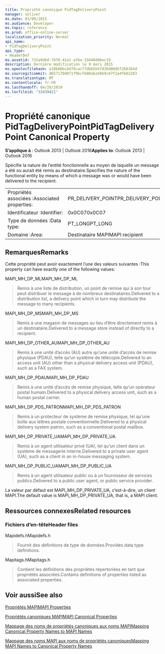 ```yaml
---
title: Propriété canonique PidTagDeliveryPoint
manager: soliver
ms.date: 03/09/2015
ms.audience: Developer
ms.topic: reference
ms.prod: office-online-server
localization_priority: Normal
api_name:
- PidTagDeliveryPoint
api_type:
- HeaderDef
ms.assetid: 715a9dbd-78f8-41e1-a76e-29448d06ec19
description: Dernière modification le 9 mars 2015
ms.openlocfilehash: e18b08bcbd76cacf7dbb5b5fd36d80d5f266364d
ms.sourcegitcommit: 8657170d071f9bcf680aba50b9c07f2a4fb82283
ms.translationtype: MT
ms.contentlocale: fr-FR
ms.lasthandoff: 04/28/2019
ms.locfileid: "33439421"
---
```

# <a name="pidtagdeliverypoint-canonical-property"></a><span data-ttu-id="92a47-103">Propriété canonique PidTagDeliveryPoint</span><span class="sxs-lookup"><span data-stu-id="92a47-103">PidTagDeliveryPoint Canonical Property</span></span>

  
  
<span data-ttu-id="92a47-104">**S’applique à** : Outlook 2013 | Outlook 2016</span><span class="sxs-lookup"><span data-stu-id="92a47-104">**Applies to**: Outlook 2013 | Outlook 2016</span></span> 
  
<span data-ttu-id="92a47-105">Spécifie la nature de l’entité fonctionnelle au moyen de laquelle un message a été ou aurait été remis au destinataire.</span><span class="sxs-lookup"><span data-stu-id="92a47-105">Specifies the nature of the functional entity by means of which a message was or would have been delivered to the recipient.</span></span> 
  
|||
|:-----|:-----|
|<span data-ttu-id="92a47-106">Propriétés associées :</span><span class="sxs-lookup"><span data-stu-id="92a47-106">Associated properties:</span></span>  <br/> |<span data-ttu-id="92a47-107">PR_DELIVERY_POINT</span><span class="sxs-lookup"><span data-stu-id="92a47-107">PR_DELIVERY_POINT</span></span>  <br/> |
|<span data-ttu-id="92a47-108">Identificateur :</span><span class="sxs-lookup"><span data-stu-id="92a47-108">Identifier:</span></span>  <br/> |<span data-ttu-id="92a47-109">0x0C07</span><span class="sxs-lookup"><span data-stu-id="92a47-109">0x0C07</span></span>  <br/> |
|<span data-ttu-id="92a47-110">Type de données :</span><span class="sxs-lookup"><span data-stu-id="92a47-110">Data type:</span></span>  <br/> |<span data-ttu-id="92a47-111">PT_LONG</span><span class="sxs-lookup"><span data-stu-id="92a47-111">PT_LONG</span></span>  <br/> |
|<span data-ttu-id="92a47-112">Domaine :</span><span class="sxs-lookup"><span data-stu-id="92a47-112">Area:</span></span>  <br/> |<span data-ttu-id="92a47-113">Destinataire MAPI</span><span class="sxs-lookup"><span data-stu-id="92a47-113">MAPI recipient</span></span>  <br/> |
   
## <a name="remarks"></a><span data-ttu-id="92a47-114">Remarques</span><span class="sxs-lookup"><span data-stu-id="92a47-114">Remarks</span></span>

<span data-ttu-id="92a47-115">Cette propriété peut avoir exactement l’une des valeurs suivantes :</span><span class="sxs-lookup"><span data-stu-id="92a47-115">This property can have exactly one of the following values:</span></span> 
  
<span data-ttu-id="92a47-116">MAPI_MH_DP_ML</span><span class="sxs-lookup"><span data-stu-id="92a47-116">MAPI_MH_DP_ML</span></span> 
  
> <span data-ttu-id="92a47-117">Remis à une liste de distribution, un point de remise qui à son tour peut distribuer le message à de nombreux destinataires.</span><span class="sxs-lookup"><span data-stu-id="92a47-117">Delivered to a distribution list, a delivery point which in turn may distribute the message to many recipients.</span></span>
    
<span data-ttu-id="92a47-118">MAPI_MH_DP_MS</span><span class="sxs-lookup"><span data-stu-id="92a47-118">MAPI_MH_DP_MS</span></span> 
  
> <span data-ttu-id="92a47-119">Remis à une magasin de messages au lieu d’être directement remis à un destinataire.</span><span class="sxs-lookup"><span data-stu-id="92a47-119">Delivered to a message store instead of directly to a recipient.</span></span>
    
<span data-ttu-id="92a47-120">MAPI_MH_DP_OTHER_AU</span><span class="sxs-lookup"><span data-stu-id="92a47-120">MAPI_MH_DP_OTHER_AU</span></span> 
  
> <span data-ttu-id="92a47-121">Remis à une unité d’accès (AU) autre qu’une unité d’accès de remise physique (PDAU), telle qu’un système de télécopie.</span><span class="sxs-lookup"><span data-stu-id="92a47-121">Delivered to an access unit (AU) other than a physical delivery access unit (PDAU), such as a FAX system.</span></span>
    
<span data-ttu-id="92a47-122">MAPI_MH_DP_PDAU</span><span class="sxs-lookup"><span data-stu-id="92a47-122">MAPI_MH_DP_PDAU</span></span> 
  
> <span data-ttu-id="92a47-123">Remis à une unité d’accès de remise physique, telle qu’un opérateur postal humain.</span><span class="sxs-lookup"><span data-stu-id="92a47-123">Delivered to a physical delivery access unit, such as a human postal carrier.</span></span>
    
<span data-ttu-id="92a47-124">MAPI_MH_DP_PDS_PATRON</span><span class="sxs-lookup"><span data-stu-id="92a47-124">MAPI_MH_DP_PDS_PATRON</span></span> 
  
> <span data-ttu-id="92a47-125">Remis à un protecteur de système de remise physique, tel qu’une boîte aux lettres postale conventionnelle.</span><span class="sxs-lookup"><span data-stu-id="92a47-125">Delivered to a physical delivery system patron, such as a conventional postal mailbox.</span></span>
    
<span data-ttu-id="92a47-126">MAPI_MH_DP_PRIVATE_UA</span><span class="sxs-lookup"><span data-stu-id="92a47-126">MAPI_MH_DP_PRIVATE_UA</span></span> 
  
> <span data-ttu-id="92a47-127">Remis à un agent utilisateur privé (UA), tel qu’un client dans un système de messagerie interne.</span><span class="sxs-lookup"><span data-stu-id="92a47-127">Delivered to a private user agent (UA), such as a client in an in-house messaging system.</span></span>
    
<span data-ttu-id="92a47-128">MAPI_MH_DP_PUBLIC_UA</span><span class="sxs-lookup"><span data-stu-id="92a47-128">MAPI_MH_DP_PUBLIC_UA</span></span> 
  
> <span data-ttu-id="92a47-129">Remis à un agent utilisateur public ou à un fournisseur de services publics.</span><span class="sxs-lookup"><span data-stu-id="92a47-129">Delivered to a public user agent, or public service provider.</span></span>
    
<span data-ttu-id="92a47-130">La valeur par défaut est MAPI_MH_DP_PRIVATE_UA, c’est-à-dire, un client MAPI.</span><span class="sxs-lookup"><span data-stu-id="92a47-130">The default value is MAPI_MH_DP_PRIVATE_UA, that is, a MAPI client.</span></span> 
  
## <a name="related-resources"></a><span data-ttu-id="92a47-131">Ressources connexes</span><span class="sxs-lookup"><span data-stu-id="92a47-131">Related resources</span></span>

### <a name="header-files"></a><span data-ttu-id="92a47-132">Fichiers d’en-tête</span><span class="sxs-lookup"><span data-stu-id="92a47-132">Header files</span></span>

<span data-ttu-id="92a47-133">Mapidefs.h</span><span class="sxs-lookup"><span data-stu-id="92a47-133">Mapidefs.h</span></span>
  
> <span data-ttu-id="92a47-134">Fournit des définitions de type de données.</span><span class="sxs-lookup"><span data-stu-id="92a47-134">Provides data type definitions.</span></span>
    
<span data-ttu-id="92a47-135">Mapitags.h</span><span class="sxs-lookup"><span data-stu-id="92a47-135">Mapitags.h</span></span>
  
> <span data-ttu-id="92a47-136">Contient les définitions des propriétés répertoriées en tant que propriétés associées.</span><span class="sxs-lookup"><span data-stu-id="92a47-136">Contains definitions of properties listed as associated properties.</span></span>
    
## <a name="see-also"></a><span data-ttu-id="92a47-137">Voir aussi</span><span class="sxs-lookup"><span data-stu-id="92a47-137">See also</span></span>



[<span data-ttu-id="92a47-138">Propriétés MAPI</span><span class="sxs-lookup"><span data-stu-id="92a47-138">MAPI Properties</span></span>](mapi-properties.md)
  
[<span data-ttu-id="92a47-139">Propriétés canoniques MAPI</span><span class="sxs-lookup"><span data-stu-id="92a47-139">MAPI Canonical Properties</span></span>](mapi-canonical-properties.md)
  
[<span data-ttu-id="92a47-140">Mappage des noms de propriétés canoniques aux noms MAPI</span><span class="sxs-lookup"><span data-stu-id="92a47-140">Mapping Canonical Property Names to MAPI Names</span></span>](mapping-canonical-property-names-to-mapi-names.md)
  
[<span data-ttu-id="92a47-141">Mappage des noms MAPI aux noms de propriétés canoniques</span><span class="sxs-lookup"><span data-stu-id="92a47-141">Mapping MAPI Names to Canonical Property Names</span></span>](mapping-mapi-names-to-canonical-property-names.md)

